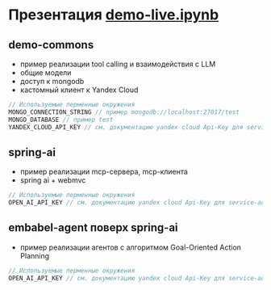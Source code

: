 # Презентация [demo-live.ipynb](demo-live.ipynb)

## demo-commons

- пример реализации tool calling и взаимодействия с LLM
- общие модели
- доступ к mongodb
- кастомный клиент к Yandex Cloud

```kotlin
// Используемые перменные окружения
MONGO_CONNECTION_STRING // пример mongodb://localhost:27017/test
MONGO_DATABASE // пример test
YANDEX_CLOUD_API_KEY // см. документацию yandex cloud Api-Key для service-account 
```

## spring-ai

- пример реализации mcp-сервера, mcp-клиента
- spring ai + webmvc

```kotlin
// Используемые перменные окружения
OPEN_AI_API_KEY // см. документацию yandex cloud Api-Key для service-account 
```

## embabel-agent поверх spring-ai

- пример реализации агентов с алгоритмом Goal-Oriented Action Planning

```kotlin
// Используемые перменные окружения
OPEN_AI_API_KEY // см. документацию yandex cloud Api-Key для service-account 
```